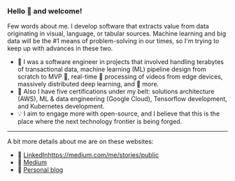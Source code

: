 ### Hello 👋 and welcome!

Few words about me. I develop software that extracts value from data originating in visual, language, or tabular sources. Machine learning and big data will be the #1 means of problem-solving in our times, so I'm trying to keep up with advances in these two.

- :wrench: I was a software engineer in projects that involved handling terabytes of transactional data, machine learning (ML) pipeline design from scratch to MVP :seedling:, real-time :runner: processing of videos from edge devices, massively distributed deep learning, and :cookie: more.
- :bookmark: Also I have five certifications under my belt: solutions architecture (AWS), ML & data engineering (Google Cloud), Tensorflow development, and Kubernetes development.
- :bulb: I aim to engage more with open-source, and I believe that this is the place where the next technology frontier is being forged.

---

A bit more details about me are on these websites:
- :link: [LinkedIn](https://www.linkedin.com/in/kirill-zaitsev-/)https://medium.com/me/stories/public
- :link: [Medium](https://medium.com/me/stories/public)
- :link: [Personal blog](https://kirilllzaitsev.github.io/)
